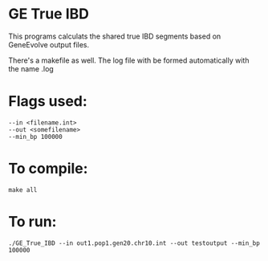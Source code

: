 # GE True IBD
This programs calculats the shared true IBD segments based on GeneEvolve output files.

There's a makefile as well. The log file with be formed automatically with the name <inputfilename>.log


# Flags used:
    --in <filename.int>
    --out <somefilename>
    --min_bp 100000


# To compile:
    make all


# To run:
    ./GE_True_IBD --in out1.pop1.gen20.chr10.int --out testoutput --min_bp 100000


